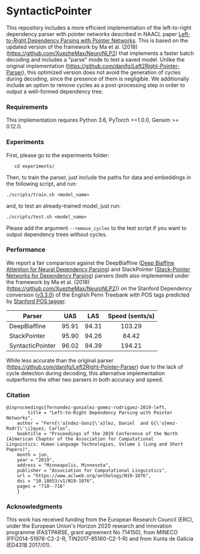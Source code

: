 # SyntacticPointer
This repository includes a more efficient implementation of the left-to-right dependency parser with pointer networks described in NAACL paper [Left-to-Right Dependency Parsing with Pointer Networks](https://arxiv.org/abs/1903.08445). This is based on the updated version of the framework by Ma et al. (2018) (https://github.com/XuezheMax/NeuroNLP2) that implements a faster batch decoding and includes a "parse" mode to test a saved model. Unlike the original implementation (https://github.com/danifg/Left2Right-Pointer-Parser), this optimized version does not avoid the generation of cycles during decoding, since the presence of them is negligible. We additionally include an option to remove cycles as a post-processing step in order to output a well-formed dependency tree.


### Requirements
This implementation requires Python 3.6, PyTorch >=1.0.0, Gensim >= 0.12.0. 

### Experiments
First, please go to the experiments folder:

       cd experiments/

Then, to train the parser, just include the paths for data and embeddings in the following script, and run:

    ./scripts/train.sh <model_name>

and, to test an already-trained model, just run:

    ./scripts/test.sh <model_name>

Please add the argument ``--remove_cycles`` to the test script if you want to output dependency trees without cycles.

### Performance

We report a fair comparison against the DeepBiaffine ([Deep Biaffine Attention for Neural Dependency Parsing](https://arxiv.org/abs/1611.01734)) and StackPointer ([Stack-Pointer Networks for Dependency Parsing](https://arxiv.org/abs/1805.01087)) parsers (both also implemented under the framework by Ma et al. (2018) (https://github.com/XuezheMax/NeuroNLP2)) on the Stanford Dependency conversion ([v3.3.0](https://nlp.stanford.edu/software/stanford-parser-full-2013-11-12.zip)) of the English Penn Treebank with POS tags predicted by [Stanford POS tagger](https://nlp.stanford.edu/software/stanford-postagger-full-2018-10-16.zip).

| Parser        |  UAS  |  LAS  | Speed (sents/s) |
| ------------- | :---: | :---: | :-------------: |
| DeepBiaffine  | 95.91 | 94.31 |     103.29      |
| StackPointer  | 95.90 | 94.26 |     84.42       |
| SyntacticPointer | 96.02 | 94.39 |     194.21      |

While less accurate than the original parser (https://github.com/danifg/Left2Right-Pointer-Parser) due to the lack of cycle detection during decoding, this alternative implementation outperforms the other two parsers in both accuracy and speed.

### Citation
    @inproceedings{fernandez-gonzalez-gomez-rodriguez-2019-left,
            title = "Left-to-Right Dependency Parsing with Pointer Networks",
	    author = "Fern{\'a}ndez-Gonz{\'a}lez, Daniel  and G{\'o}mez-Rodr{\'\i}guez, Carlos",
	    booktitle = "Proceedings of the 2019 Conference of the North {A}merican Chapter of the Association for Computational    Linguistics: Human Language Technologies, Volume 1 (Long and Short Papers)",
	    month = jun,
	    year = "2019",
	    address = "Minneapolis, Minnesota",
	    publisher = "Association for Computational Linguistics",
	    url = "https://www.aclweb.org/anthology/N19-1076",
	    doi = "10.18653/v1/N19-1076",
	    pages = "710--716"
	    }

### Acknowledgments

This work has received funding from the European Research Council (ERC), under the European Union's Horizon 2020 research and innovation programme (FASTPARSE, grant agreement No 714150), from MINECO (FFI2014-51978-C2-2-R, TIN2017-85160-C2-1-R) and from Xunta de Galicia (ED431B 2017/01).